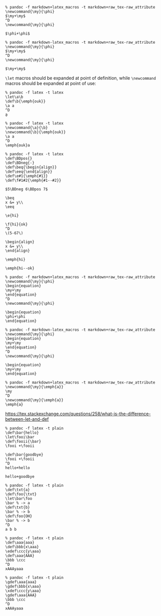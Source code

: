 ```
% pandoc -f markdown+latex_macros -t markdown+raw_tex-raw_attribute
\newcommand{\my}{\phi}
$\my+\my$
^D
\newcommand{\my}{\phi}

$\phi+\phi$
```

```
% pandoc -f markdown-latex_macros -t markdown+raw_tex-raw_attribute
\newcommand{\my}{\phi}
$\my+\my$
^D
\newcommand{\my}{\phi}

$\my+\my$
```

`\let` macros should be expanded at point of
definition, while `\newcommand` macros should be
expanded at point of use:

```
% pandoc -f latex -t latex
\let\a\b
\def\b{\emph{ouk}}
\a a
^D
a̱
```

```
% pandoc -f latex -t latex
\newcommand{\a}{\b}
\newcommand{\b}{\emph{ouk}}
\a a
^D
\emph{ouk}a
```

```
% pandoc -f latex -t latex
\def\BDpos{}
\def\BDneg{-}
\def\beq{\begin{align}}
\def\eeq{\end{align}}
\def\e#1{\emph{#1}}
\def\f#1#2{\emph{#1--#2}}

$5\BDneg 6\BDpos 7$

\beq
x &= y\\
\eeq

\e{hi}

\f{hi}{ok}
^D
\(5-67\)

\begin{align}
x &= y\\
\end{align}

\emph{hi}

\emph{hi--ok}
```

```
% pandoc -f markdown+latex_macros -t markdown+raw_tex-raw_attribute
\newcommand{\my}{\phi}
\begin{equation}
\my+\my
\end{equation}
^D
\newcommand{\my}{\phi}

\begin{equation}
\phi+\phi
\end{equation}
```

```
% pandoc -f markdown-latex_macros -t markdown+raw_tex-raw_attribute
\newcommand{\my}{\phi}
\begin{equation}
\my+\my
\end{equation}
^D
\newcommand{\my}{\phi}

\begin{equation}
\my+\my
\end{equation}
```

```
% pandoc -f markdown+latex_macros -t markdown+raw_tex-raw_attribute
\newcommand{\my}{\emph{a}}
\my
^D
\newcommand{\my}{\emph{a}}
\emph{a}
```

<https://tex.stackexchange.com/questions/258/what-is-the-difference-between-let-and-def>

```
% pandoc -f latex -t plain
\def\bar{hello}
\let\fooi\bar
\def\fooii{\bar}
\fooi +\fooii

\def\bar{goodbye}
\fooi +\fooii
^D
hello+hello

hello+goodbye
```

```
% pandoc -f latex -t plain
\def\txt{a}
\def\foo{\txt}
\let\bar\foo
\bar % -> a
\def\txt{b}
\bar % -> b
\def\foo{OH}
\bar % -> b
^D
a b b
```

```
% pandoc -f latex -t plain
\def\aaa{aaa}
\def\bbb{x\aaa}
\edef\ccc{y\aaa}
\def\aaa{AAA}
\bbb \ccc
^D
xAAAyaaa
```

```
% pandoc -f latex -t plain
\gdef\aaa{aaa}
\gdef\bbb{x\aaa}
\xdef\ccc{y\aaa}
\gdef\aaa{AAA}
\bbb \ccc
^D
xAAAyaaa
```

